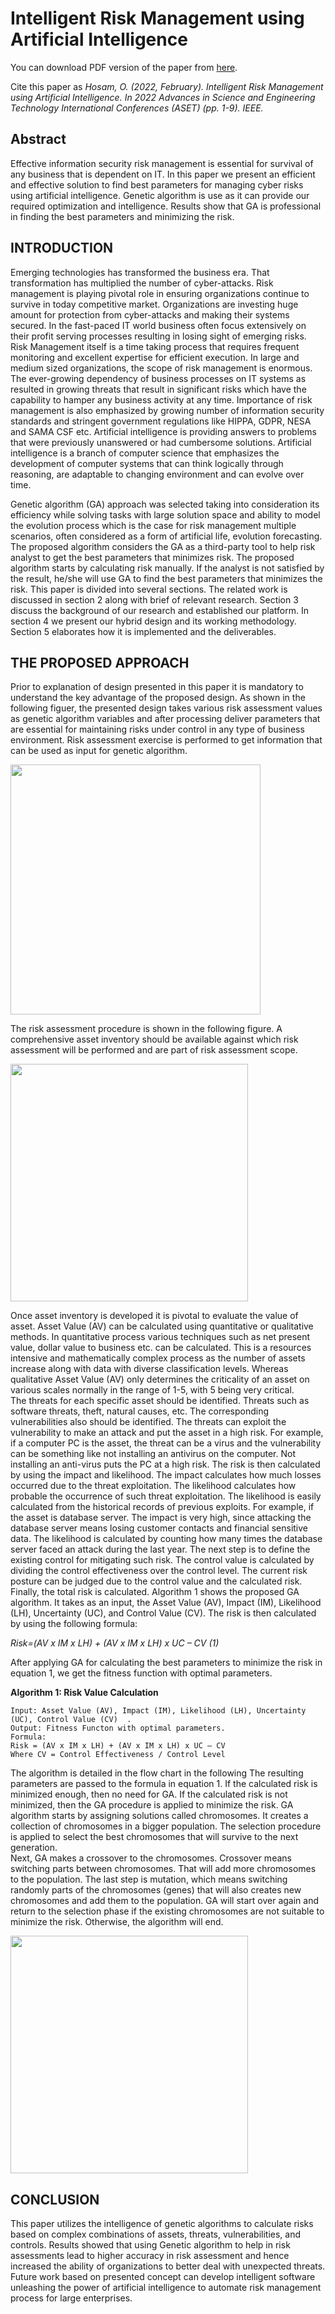 # Intelligent Risk Management using Artificial Intelligence 
You can download PDF version of the paper from [here](https://www.researchgate.net/profile/Osama-Hosam/publication/359362007_Intelligent_Risk_Management_using_Artificial_Intelligence/links/6239819e781d2e6df7ac2649/Intelligent-Risk-Management-using-Artificial-Intelligence.pdf?_sg%5B0%5D=gS7vCgowNoAegmgJZhC28cBVFYV6HrGubyMJ60Gyoy0vVi6QSxCooN1sAeCyc2wQPsD8HkiZ2wzHBCdsKVuwBw.w5f9avFGTOqZvUU3BHM-3pemiEL-eaM1rNm9hZcbXkS_WrLGjGupGDBSEeJ5mAIKbTn1mnux3-XbZ4OtwzKJPw&_sg%5B1%5D=491YA_zhA9PIvZkRESDGezgPL78v7RKC7av4ugpOZHtV29UFcmCP8PSClBqsFzdMWE9gGOJPYzG6FRKtZicQj1XMu0lUS3GwugeE1lEXJ0H8.w5f9avFGTOqZvUU3BHM-3pemiEL-eaM1rNm9hZcbXkS_WrLGjGupGDBSEeJ5mAIKbTn1mnux3-XbZ4OtwzKJPw&_iepl=). 

Cite this paper as 
_Hosam, O. (2022, February). Intelligent Risk Management using Artificial Intelligence. In 2022 Advances in Science and Engineering Technology International Conferences (ASET) (pp. 1-9). IEEE.‏_
## Abstract
Effective information security risk management is essential for survival of any business that is dependent on IT. In this paper we present an efficient and effective solution to find best parameters for managing cyber risks using artificial intelligence. Genetic algorithm is use as it can provide our required optimization and intelligence. Results show that GA is professional in finding the best parameters and minimizing the risk.

## INTRODUCTION
Emerging technologies has transformed the business era. That transformation has multiplied the number of cyber-attacks. Risk management is playing pivotal role in ensuring organizations continue to survive in today competitive market. Organizations are investing huge amount for protection from cyber-attacks and making their systems secured. In the fast-paced IT world business often focus extensively on their profit serving processes resulting in losing sight of emerging risks. Risk Management itself is a time taking process that requires frequent monitoring and excellent expertise for efficient execution. In large and medium sized organizations, the scope of risk management is enormous. The ever-growing dependency of business processes on IT systems as resulted in growing threats that result in significant risks which have the capability to hamper any business activity at any time. Importance of risk management is also emphasized by growing number of information security standards and stringent government regulations like HIPPA, GDPR, NESA and SAMA CSF etc.
Artificial intelligence is providing answers to problems that were previously unanswered or had cumbersome solutions. Artificial intelligence is a branch of computer science that emphasizes the development of computer systems that can think logically through reasoning, are adaptable to changing environment and can evolve over time.

Genetic algorithm (GA) approach was selected taking into consideration its efficiency while solving tasks with large solution space and ability to model the evolution process which is the case for risk management multiple scenarios, often considered as a form of artificial life, evolution forecasting. 
The proposed algorithm considers the GA as a third-party tool to help risk analyst to get the best parameters that minimizes risk. The proposed algorithm starts by calculating risk manually. If the analyst is not satisfied by the result, he/she will use GA to find the best parameters that minimizes the risk. 
This paper is divided into several sections. The related work is discussed in section 2 along with brief of relevant research. Section 3 discuss the background of our research and established our platform. In section 4 we present our hybrid design and its working methodology. Section 5 elaborates how it is implemented and the deliverables.

## THE PROPOSED APPROACH
Prior to explanation of design presented in this paper it is mandatory to understand the key advantage of the proposed design.
As shown in the following figuer, the presented design takes various risk assessment values as genetic algorithm variables and after processing deliver parameters that are essential for maintaining risks under control in any type of business environment.
Risk assessment exercise is performed to get information that can be used as input for genetic algorithm. 

<img src="./images/Untitled1.png" width="400"/>

The risk assessment procedure is shown in the following figure. A comprehensive asset inventory should be available against which risk assessment will be performed and are part of risk assessment scope.

<img src="./images/sturcture.png" width="380"/>

Once asset inventory is developed it is pivotal to evaluate the value of asset. Asset Value (AV) can be calculated using quantitative or qualitative methods. In quantitative process various techniques such as net present value, dollar value to business etc. can be calculated. This is a resources intensive and mathematically complex process as the number of assets increase along with data with diverse classification levels. Whereas qualitative Asset Value (AV) only determines the criticality of an asset on various scales normally in the range of 1-5, with 5 being very critical.  
The threats for each specific asset should be identified. Threats such as software threats, theft, natural causes, etc. The corresponding vulnerabilities also should be identified. The threats can exploit the vulnerability to make an attack and put the asset in a high risk. For example, if a computer PC is the asset, the threat can be a virus and the vulnerability can be something like not installing an antivirus on the computer. Not installing an anti-virus puts the PC at a high risk. The risk is then calculated by using the impact and likelihood. The impact calculates how much losses occurred due to the threat exploitation. The likelihood calculates how probable the occurrence of such threat exploitation. The likelihood is easily calculated from the historical records of previous exploits.  For example, if the asset is database server. The impact is very high, since attacking the database server means losing customer contacts and financial sensitive data. The likelihood is calculated by counting how many times the database server faced an attack during the last year. 
The next step is to define the existing control for mitigating such risk. The control value is calculated by dividing the control effectiveness over the control level. The current risk posture can be judged due to the control value and the calculated risk. Finally, the total risk is calculated. 
Algorithm 1 shows the proposed GA algorithm. It takes as an input, the Asset Value (AV), Impact (IM), Likelihood (LH), Uncertainty (UC), and Control Value (CV). The risk is then calculated by using the following formula:

_Risk=(AV x IM x LH) + (AV x IM x LH) x UC – CV 	(1)_

After applying GA for calculating the best parameters to minimize the risk in equation 1, we get the fitness function with optimal parameters. 

**Algorithm 1: Risk Value Calculation**
```
Input: Asset Value (AV), Impact (IM), Likelihood (LH), Uncertainty (UC), Control Value (CV)  .
Output: Fitness Functon with optimal parameters.
Formula: 
Risk = (AV x IM x LH) + (AV x IM x LH) x UC – CV
Where CV = Control Effectiveness / Control Level 

```

The algorithm is detailed in the flow chart in the following The resulting parameters are passed to the formula in equation 1. If the calculated risk is minimized enough, then no need for GA. If the calculated risk is not minimized, then the GA procedure is applied to minimize the risk. 
GA algorithm starts by assigning solutions called chromosomes. It creates a collection of chromosomes in a bigger population. The selection procedure is applied to select the best chromosomes that will survive to the next generation.  
Next, GA makes a crossover to the chromosomes. Crossover means switching parts between chromosomes. That will add more chromosomes to the population. The last step is mutation, which means switching randomly parts of the chromosomes (genes) that will also creates new chromosomes and add them to the population. GA will start over again and return to the selection phase if the existing chromosomes are not suitable to minimize the risk.  Otherwise, the algorithm will end. 

<img src="./images/algorithm.png" width="380"/>

## CONCLUSION
This paper utilizes the intelligence of genetic algorithms to calculate risks based on complex combinations of assets, threats, vulnerabilities, and controls. Results showed that using Genetic algorithm to help in risk assessments lead to higher accuracy in risk assessment and hence increased the ability of organizations to better deal with unexpected threats. Future work based on presented concept can develop intelligent software unleashing the power of artificial intelligence to automate risk management process for large enterprises. 
